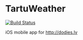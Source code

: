 # TartuWeather
[![Build Status](https://travis-ci.org/fassko/Dodies.lv.svg?branch=master)](https://travis-ci.org/fassko/Dodies.lv)

iOS mobile app for <http://dodies.lv>
